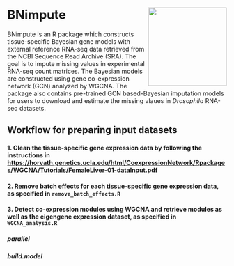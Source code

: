 BNimpute
<img src="../assets/logo_2.png" height="180" align="right" />
=============
BNimpute is an R package which constructs tissue-specific Bayesian gene models with external reference RNA-seq data retrieved from the NCBI Sequence Read Archive (SRA). The goal is to impute missing values in experimental RNA-seq count matrices. The Bayesian models are constructed using gene co-expression network (GCN) analyzed by WGCNA. The package also contains pre-trained GCN based-Bayesian imputation models for users to download and estimate the missing vlaues in <i>Drosophila</i> RNA-seq datasets. 


## Workflow for preparing input datasets

#### 1. Clean the tissue-specific gene expression data by following the instructions in https://horvath.genetics.ucla.edu/html/CoexpressionNetwork/Rpackages/WGCNA/Tutorials/FemaleLiver-01-dataInput.pdf

#### 2. Remove batch effects for each tissue-specific gene expression data, as specified in `remove_batch_effects.R`

#### 3. Detect co-expression modules using WGCNA and retrieve modules as well as the eigengene expression dataset, as specified in `WGCNA_analysis.R`

##### parallel
##### build.model

